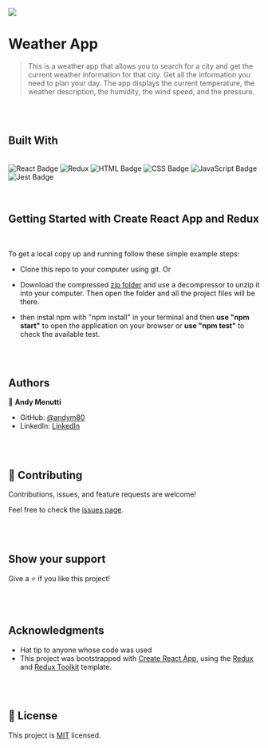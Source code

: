 ![](https://img.shields.io/badge/Microverse-blueviolet)
# Weather App

> This is a weather app that allows you to search for a city and get the current weather information for that city.
Get all the information you need to plan your day. The app displays the current temperature, the weather description, the humidity, the wind speed, and the pressure.

<br>
<br>

## Built With

<br>
<img alt="React Badge" src="https://img.shields.io/badge/React-20232A?style=for-the-badge&logo=react&logoColor=61DAFB">
<img alt="Redux" src="https://img.shields.io/badge/Redux-593D88?style=for-the-badge&logo=redux&logoColor=white">
<img alt="HTML Badge" src="https://img.shields.io/badge/html5%20-%23E34F26.svg?&style=for-the-badge&logo=html5&logoColor=white">
<img alt="CSS Badge" src="https://img.shields.io/badge/css3%20-%231572B6.svg?&style=for-the-badge&logo=css3&logoColor=white">
<img alt="JavaScript Badge" src="https://img.shields.io/badge/javascript%20-%23323330.svg?&style=for-the-badge&logo=javascript&logoColor=%23F7DF1E">
<img alt="Jest Badge" src="https://img.shields.io/badge/Jest-C21325?style=for-the-badge&logo=jest&logoColor=white"><br>

<br>
<br>

## Getting Started with Create React App and Redux

<br>

To get a local copy up and running follow these simple example steps:

- Clone this repo to your computer using git.
Or
- Download the compressed [zip folder](https://github.com/tiagomarin/Space-Travelers-Hub/archive/refs/heads/development.zip) and use a decompressor to unzip it into your computer. Then open the folder and all the project files will be there.

- then instal npm with "npm install" in your terminal and then **use "npm start"** to open the application on your browser or **use "npm test"** to check the available test.

<br>
<br>

## Authors

👤 **Andy Menutti**

- GitHub: [@andym80](https://github.com/andym80)
- LinkedIn: [LinkedIn](http://lnnk.in/ekew)

<br>
<br>

## 🤝 Contributing

Contributions, issues, and feature requests are welcome!

Feel free to check the [issues page](../../issues/).

<br>
<br>

## Show your support

Give a ⭐️ if you like this project!

<br>
<br>

## Acknowledgments

- Hat tip to anyone whose code was used
- This project was bootstrapped with [Create React App](https://github.com/facebook/create-react-app), using the [Redux](https://redux.js.org/) and [Redux Toolkit](https://redux-toolkit.js.org/) template.

<br>
<br>

## 📝 License

This project is [MIT](./MIT.md) licensed.